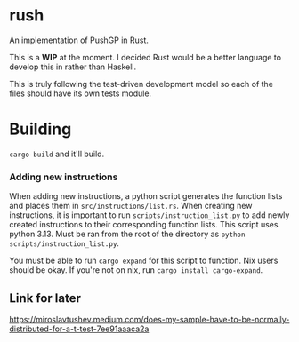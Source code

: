 # rush

An implementation of PushGP in Rust.

This is a **WIP** at the moment. I decided Rust would be
a better language to develop this in rather than Haskell.

This is truly following the test-driven development model
so each of the files should have its own tests module.

# Building

`cargo build` and it'll build.

### Adding new instructions

When adding new instructions, a python script generates the function lists and places them
in `src/instructions/list.rs`. When creating new instructions, it is important to run
`scripts/instruction_list.py` to add newly created instructions to their corresponding function
lists. This script uses python 3.13. Must be ran from the root of the directory as
`python scripts/instruction_list.py`.

You must be able to run `cargo expand` for this script to function. Nix users should be okay.
If you're not on nix, run `cargo install cargo-expand`.

## Link for later

https://miroslavtushev.medium.com/does-my-sample-have-to-be-normally-distributed-for-a-t-test-7ee91aaaca2a
